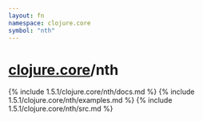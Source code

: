 ```yaml
---
layout: fn
namespace: clojure.core
symbol: "nth"
---
```


# [clojure.core](../)/nth

{% include 1.5.1/clojure.core/nth/docs.md %}
{% include 1.5.1/clojure.core/nth/examples.md %}
{% include 1.5.1/clojure.core/nth/src.md %}

